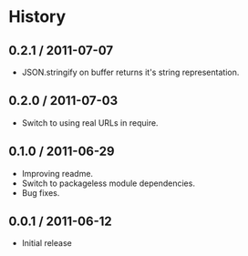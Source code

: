 # History #

## 0.2.1 / 2011-07-07 ##

  - JSON.stringify on buffer returns it's string representation.

## 0.2.0 / 2011-07-03 ##

 - Switch to using real URLs in require.

## 0.1.0 / 2011-06-29 ##

  - Improving readme.
  - Switch to packageless module dependencies.
  - Bug fixes.

## 0.0.1 / 2011-06-12 ##

  - Initial release
